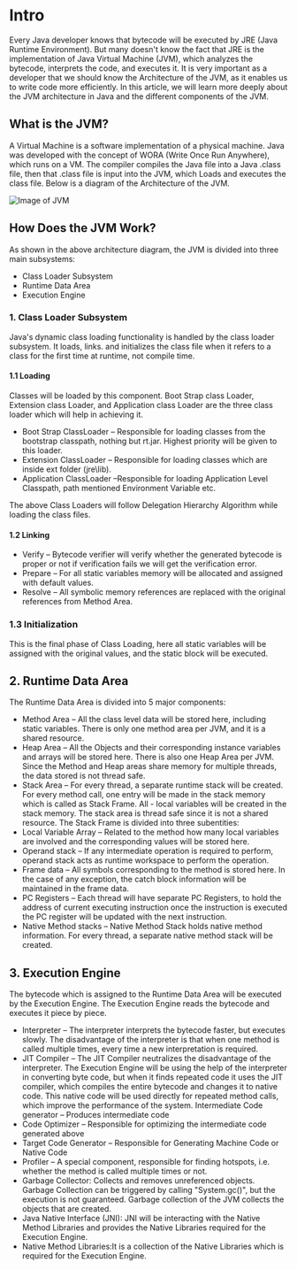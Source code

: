 # Intro

Every Java developer knows that bytecode will be executed by JRE (Java Runtime Environment). But many doesn't know the fact that JRE is the implementation of Java Virtual Machine (JVM), which analyzes the bytecode, interprets the code, and executes it. It is very important as a developer that we should know the Architecture of the JVM, as it enables us to write code more efficiently. In this article, we will learn more deeply about the JVM architecture in Java and the different components of the JVM.

## What is the JVM?
A Virtual Machine is a software implementation of a physical machine. Java was developed with the concept of WORA (Write Once Run Anywhere), which runs on a VM. The compiler compiles the Java file into a Java .class file, then that .class file is input into the JVM, which Loads and executes the class file. Below is a diagram of the Architecture of the JVM.

![Image of JVM](https://gist.githubusercontent.com/bossiernesto/ccb3a847e83ae0ddf7db0b0eae30870f/raw/e1af11a84b3fcca2e645a876a6a4890bab0b6338/JVM-Architecture.png)

## How Does the JVM Work?
As shown in the above architecture diagram, the JVM is divided into three main subsystems:


- Class Loader Subsystem
- Runtime Data Area
- Execution Engine


### 1. Class Loader Subsystem

Java's dynamic class loading functionality is handled by the class loader subsystem. It loads, links. and initializes the class file when it refers to a class for the first time at runtime, not compile time. 

#### 1.1 Loading
Classes will be loaded by this component. Boot Strap class Loader, Extension class Loader, and Application class Loader are the three class loader which will help in achieving it.

- Boot Strap ClassLoader – Responsible for loading classes from the bootstrap classpath, nothing but rt.jar. Highest priority will be given to this loader.
- Extension ClassLoader – Responsible for loading classes which are inside ext folder (jre\lib).
- Application ClassLoader –Responsible for loading Application Level Classpath, path mentioned Environment Variable etc.

The above Class Loaders will follow Delegation Hierarchy Algorithm while loading the class files.

#### 1.2 Linking

- Verify – Bytecode verifier will verify whether the generated bytecode is proper or not if verification fails we will get the verification error.
- Prepare – For all static variables memory will be allocated and assigned with default values.
- Resolve – All symbolic memory references are replaced with the original references from Method Area.


### 1.3 Initialization
This is the final phase of Class Loading, here all static variables will be assigned with the original values, and the static block will be executed.


## 2. Runtime Data Area

The Runtime Data Area is divided into 5 major components:

- Method Area – All the class level data will be stored here, including static variables. There is only one method area per JVM, and it is a shared resource.
- Heap Area – All the Objects and their corresponding instance variables and arrays will be stored here. There is also one Heap Area per JVM. Since the Method and Heap areas share memory for multiple threads, the data stored is not thread safe.
- Stack Area – For every thread, a separate runtime stack will be created. For every method call, one entry will be made in the stack memory which is called as Stack Frame. All - local variables will be created in the stack memory. The stack area is thread safe since it is not a shared resource. The Stack Frame is divided into three subentities:
- Local Variable Array – Related to the method how many local variables are involved and the corresponding values will be stored here.
- Operand stack – If any intermediate operation is required to perform, operand stack acts as runtime workspace to perform the operation.
- Frame data – All symbols corresponding to the method is stored here. In the case of any exception, the catch block information will be maintained in the frame data.
- PC Registers – Each thread will have separate PC Registers, to hold the address of current executing instruction once the instruction is executed the PC register will be updated with the next instruction.
- Native Method stacks – Native Method Stack holds native method information. For every thread, a separate native method stack will be created.


## 3. Execution Engine

The bytecode which is assigned to the Runtime Data Area will be executed by the Execution Engine. The Execution Engine reads the bytecode and executes it piece by piece.

- Interpreter – The interpreter interprets the bytecode faster, but executes slowly. The disadvantage of the interpreter is that when one method is called multiple times, every time a new interpretation is required.
- JIT Compiler – The JIT Compiler neutralizes the disadvantage of the interpreter. The Execution Engine will be using the help of the interpreter in converting byte code, but when it finds repeated code it uses the JIT compiler, which compiles the entire bytecode and changes it to native code. This native code will be used directly for repeated method calls, which improve the performance of the system.
Intermediate Code generator – Produces intermediate code
- Code Optimizer – Responsible for optimizing the intermediate code generated above
- Target Code Generator – Responsible for Generating Machine Code or Native Code
- Profiler – A special component, responsible for finding hotspots, i.e. whether the method is called multiple times or not.
- Garbage Collector: Collects and removes unreferenced objects. Garbage Collection can be triggered by calling "System.gc()", but the execution is not guaranteed. Garbage collection of the JVM collects the objects that are created.
- Java Native Interface (JNI): JNI will be interacting with the Native Method Libraries and provides the Native Libraries required for the Execution Engine.
- Native Method Libraries:It is a collection of the Native Libraries which is required for the Execution Engine.
